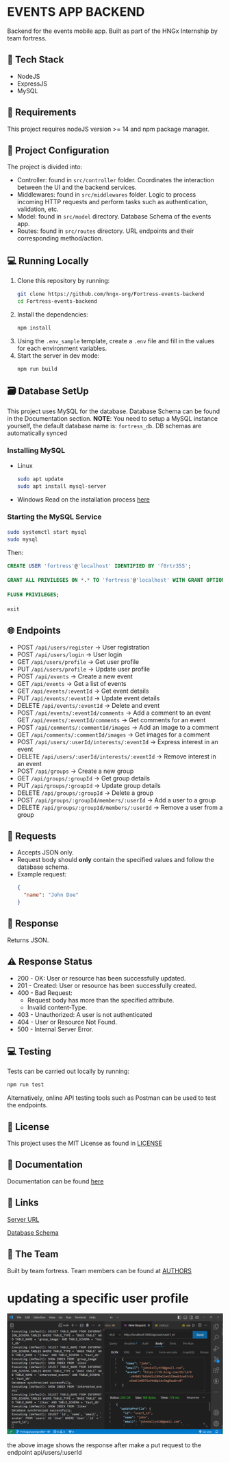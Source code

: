 # EVENTS APP BACKEND

Backend for the events mobile app. Built as part of the HNGx Internship by team fortress.

## 🔧 Tech Stack

- NodeJS
- ExpressJS
- MySQL

## 📝 Requirements

This project requires nodeJS version >= 14 and npm package manager.

## 📁 Project Configuration

The project is divided into:

- Controller: found in `src/controller` folder. Coordinates the interaction between the UI and the backend services.
- Middlewares: found in `src/middlewares` folder. Logic to process incoming HTTP requests and perform tasks such as authentication, validation, etc.
- Model: found in `src/model` directory. Database Schema of the events app.
- Routes: found in `src/routes` directory. URL endpoints and their corresponding method/action.

## 💻 Running Locally

1. Clone this repository by running:
   ```bash
   git clone https://github.com/hngx-org/Fortress-events-backend
   cd Fortress-events-backend
   ```
2. Install the dependencies:
   ```bash
   npm install
   ```
3. Using the `.env_sample` template, create a `.env` file and fill in the values for each environment variables.
4. Start the server in dev mode:
   ```bash
   npm run build
   ```

## 🗃️ Database SetUp

This project uses MySQL for the database. Database Schema can be found in the Documentation section.
**NOTE**: You need to setup a MySQL instance yourself, the default database name is: `fortress_db`. DB schemas are automatically synced

### Installing MySQL

- Linux
  ```bash
  sudo apt update
  sudo apt install mysql-server
  ```
- Windows
  Read on the installation process [here](https://dev.mysql.com/downloads/installer/)

### Starting the MySQL Service

```bash
sudo systemctl start mysql
sudo mysql
```

Then:

```sql
CREATE USER 'fortress'@'localhost' IDENTIFIED BY 'f0rtr355';

GRANT ALL PRIVILEGES ON *.* TO 'fortress'@'localhost' WITH GRANT OPTION;

FLUSH PRIVILEGES;

exit
```

## 🌐 Endpoints

- POST `/api/users/register` -> User registration
- POST `/api/users/login` -> User login
- GET `/api/users/profile` -> Get user profile
- PUT `/api/users/profile` -> Update user profile
- POST `/api/events` -> Create a new event
- GET `/api/events` -> Get a list of events
- GET `/api/events/:eventId` -> Get event details
- PUT `/api/events/:eventId` -> Update event details
- DELETE `/api/events/:eventId` -> Delete and event
- POST `/api/events/:eventId/comments` -> Add a comment to an event
  GET `/api/events/:eventId/comments` -> Get comments for an event
- POST `/api/comments/:commentId/images` -> Add an image to a comment
- GET `/api/comments/:commentId/images` -> Get images for a comment
- POST `/api/users/:userId/interests/:eventId` -> Express interest in an event
- DELETE `/api/users/:userId/interests/:eventId` -> Remove interest in an event
- POST `/api/groups` -> Create a new group
- GET `/api/groups/:groupId` -> Get group details
- PUT `/api/groups/:groupId` -> Update group details
- DELETE `/api/groups/:groupId` -> Delete a group
- POST `/api/groups/:groupId/members/:userId` -> Add a user to a group
- DELETE `/api/groups/:groupId/members/:userId` -> Remove a user from a group

## 📩 Requests

- Accepts JSON only.
- Request body should **only** contain the specified values and follow the database schema.
- Example request:
  ```json
  {
    "name": "John Doe"
  }
  ```

## 📂 Response

Returns JSON.

## ⚠️ Response Status

- 200 - OK: User or resource has been successfully updated.
- 201 - Created: User or resource has been successfully created.
- 400 - Bad Request:
  - Request body has more than the specified attribute.
  - Invalid content-Type.
- 403 - Unauthorized: A user is not authenticated
- 404 - User or Resource Not Found.
- 500 - Internal Server Error.

## 💻 Testing

Tests can be carried out locally by running:

```bash
npm run test
```

Alternatively, online API testing tools such as Postman can be used to test the endpoints.

## 📄 License

This project uses the MIT License as found in [LICENSE](/LICENSE)

## 📖 Documentation

Documentation can be found [here](/)

## 🔗 Links

[Server URL]()

[Database Schema]()

## 🤝 The Team

Built by team fortress. Team members can be found at [AUTHORS](/AUTHORS)

# updating a specific user profile

![response](updateshot.png)

the above image shows the response after make a put request to the endpoint api/users/:userId
